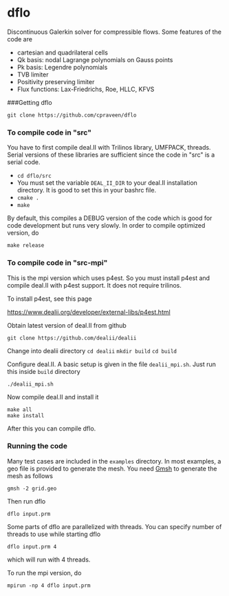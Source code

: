 dflo
====

Discontinuous Galerkin solver for compressible flows. Some features of the code are

* cartesian and quadrilateral cells
* Qk basis: nodal Lagrange polynomials on Gauss points
* Pk basis: Legendre polynomials
* TVB limiter
* Positivity preserving limiter
* Flux functions: Lax-Friedrichs, Roe, HLLC, KFVS

###Getting dflo

```git clone https://github.com/cpraveen/dflo```

### To compile code in "src"
You have to first compile deal.II with Trilinos library, UMFPACK, threads. Serial versions of these libraries are sufficient since the code in "src" is a serial code.

* ```cd dflo/src```
* You must set the variable ```DEAL_II_DIR``` to your deal.II installation directory. It is good to set this in your bashrc file.
* ```cmake .```
* ```make```

By default, this compiles a DEBUG version of the code which is good for code development but runs very slowly. In order to compile optimized version, do

```make release```

### To compile code in "src-mpi"
This is the mpi version which uses p4est. So you must install p4est and compile deal.II with p4est support. It does not require trilinos.

To install p4est, see this page

https://www.dealii.org/developer/external-libs/p4est.html

Obtain latest version of deal.II from github

```git clone https://github.com/dealii/dealii```

Change into dealii directory
```cd dealii```
```mkdir build```
```cd build```

Configure deal.II. A basic setup is given in the file ```dealii_mpi.sh```. Just run this inside ```build``` directory

```
./dealii_mpi.sh
```

Now compile deal.II and install it

```
make all
make install
```

After this you can compile dflo.

### Running the code
Many test cases are included in the ```examples``` directory. In most examples, a geo file is provided to generate the mesh. You need [Gmsh](http://geuz.org/gmsh) to generate the mesh as follows

```gmsh -2 grid.geo```

Then run dflo

```dflo input.prm```

Some parts of dflo are parallelized with threads. You can specify number of threads to use while starting dflo

```dflo input.prm 4```

which will run with 4 threads.

To run the mpi version, do

```mpirun -np 4 dflo input.prm```

